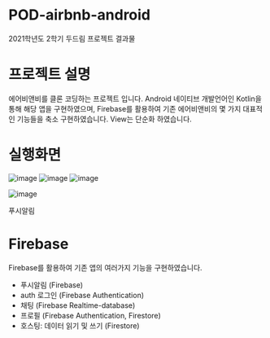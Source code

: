 # POD-airbnb-android
2021학년도 2학기 두드림 프로젝트 결과물

# 프로젝트 설명
에어비앤비를 클론 코딩하는 프로젝트 입니다. Android 네이티브 개발언어인 Kotlin을 통해 해당 앱을 구현하였으며, Firebase를 활용하여 기존 에어비앤비의 몇 가지 대표적인 기능들을 축소 구현하였습니다. View는 단순화 하였습니다.

# 실행화면
![image](https://user-images.githubusercontent.com/79970034/147348233-b0d5e555-9493-4093-ac0b-a13f7ed6e413.png)
![image](https://user-images.githubusercontent.com/79970034/147348248-40a66f81-73b3-47b2-9fe3-24d3c972a45f.png)
![image](https://user-images.githubusercontent.com/79970034/147348262-00b7176a-bfa8-43bd-a197-afe3b456fd91.png)

![image](https://user-images.githubusercontent.com/79970034/147348269-e2f795fc-e3c7-4b5c-9612-f13c798f4a9d.png)

푸시알림

# Firebase
Firebase를 활용하여 기존 앱의 여러가지 기능을 구현하였습니다.
- 푸시알림 (Firebase)
- auth 로그인 (Firebase Authentication)
- 채팅 (Firebase Realtime-database)
- 프로필 (Firebase Authentication, Firestore)
- 호스팅: 데이터 읽기 및 쓰기 (Firestore)
